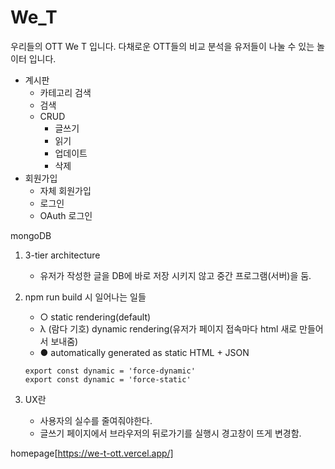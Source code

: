 # We_T

우리들의 OTT We T 입니다.
다채로운 OTT들의 비교 분석을 유저들이 나눌 수 있는 놀이터 입니다.

- 계시판
    - 카테고리 검색
    - 검색
    - CRUD
        - 글쓰기
        - 읽기
        - 업데이트
        - 삭제
- 회원가입
    - 자체 회원가입
    - 로그인
    - OAuth 로그인

mongoDB

1. 3-tier architecture
    - 유저가 작성한 글을 DB에 바로 저장 시키지 않고 중간 프로그램(서버)을 둠.


2. npm run build 시 일어나는 일들
    - ○ static rendering(default)
    - λ (람다 기호) dynamic rendering(유저가 페이지 접속마다 html 새로 만들어서 보내줌)
    - ● automatically generated as static HTML + JSON
  
    ```
    export const dynamic = 'force-dynamic'
    export const dynamic = 'force-static'
    ```
  
3. UX란
    - 사용자의 실수를 줄여줘야한다.
    - 글쓰기 페이지에서 브라우저의 뒤로가기를 실행시 경고창이 뜨게 변경함.

   

homepage[https://we-t-ott.vercel.app/]
